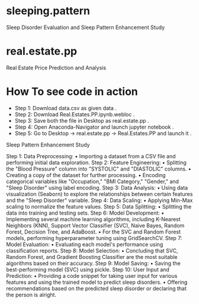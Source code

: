 # sleeping.pattern
Sleep Disorder Evaluation and Sleep Pattern Enhancement Study
# real.estate.pp
Real Estate Price Prediction and Analysis
# How To see code in action
 * Step 1: Download data.csv as given data .
 * Step 2: Download Real.Estates.PP.ipynb.webloc .
 * Step 3: Save both the file in Desktop as real.estate.pp .
 * Step 4: Open Anaconda-Navigator and launch jupyter notebook .
 * Step 5: Go to Desktop -> real.estate.pp -> Real.Estates.PP and launch it .
   
Sleep Pattern Enhancement Study

Step 1: Data Preprocessing:
• Importing a dataset from a CSV file and performing initial data exploration.
Step 2: Feature Engineering:
• Splitting the "Blood Pressure" column into "SYSTOLIC" and "DIASTOLIC" columns.
• Creating a copy of the dataset for further processing.
• Encoding categorical variables like "Occupation," "BMI Category," "Gender," and "Sleep Disorder" using label encoding.
Step 3: Data Analysis:
• Using data visualization (Seaborn) to explore the relationships between certain features and the "Sleep Disorder" variable.
Step 4: Data Scaling:
• Applying Min-Max scaling to normalize the feature values.
Step 5: Data Splitting:
• Splitting the data into training and testing sets.
Step 6: Model Development:
• Implementing several machine learning algorithms, including K-Nearest Neighbors (KNN), Support Vector Classifier (SVC), Naive Bayes, Random Forest, Decision Tree, and AdaBoost.
• For the SVC and Random Forest models, performing hyperparameter tuning using GridSearchCV.
Step 7: Model Evaluation:
• Evaluating each model's performance using classification reports.
Step 8: Model Selection:
• Concluding that SVC, Random Forest, and Gradient Boosting Classifier are the most suitable algorithms based on their accuracy.
Step 9: Model Saving:
• Saving the best-performing model (SVC) using pickle.
Step 10: User Input and Prediction:
• Providing a code snippet for taking user input for various features and using the trained model to predict sleep disorders.
• Offering recommendations based on the predicted sleep disorder or declaring that the person is alright.
